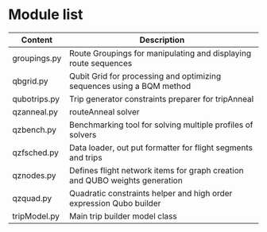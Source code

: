 # Module list

| Content | Description | 
|---------|-------------|
| groupings.py	| Route Groupings for manipulating and displaying route sequences |
| qbgrid.py		| Qubit Grid for processing and optimizing sequences using a BQM method |
| qubotrips.py	| Trip generator constraints preparer for tripAnneal |
| qzanneal.py	| routeAnneal solver |
| qzbench.py	| Benchmarking tool for solving multiple profiles of solvers |
| qzfsched.py	| Data loader, out put formatter for flight segments and trips |
| qznodes.py	| Defines flight network items for graph creation and QUBO weights generation |
| qzquad.py		| Quadratic constraints helper and high order expression Qubo builder |
| tripModel.py	| Main trip builder model class |

